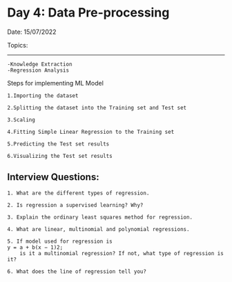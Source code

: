 
Day 4: Data Pre-processing
=================================================

Date: 15/07/2022

Topics:

------------------
	-Knowledge Extraction
	-Regression Analysis

Steps for implementing ML Model

    1.Importing the dataset

    2.Splitting the dataset into the Training set and Test set

    3.Scaling

    4.Fitting Simple Linear Regression to the Training set

    5.Predicting the Test set results

    6.Visualizing the Test set results




Interview Questions:
--------------------

    1. What are the different types of regression.
    
    2. Is regression a supervised learning? Why?
    
    3. Explain the ordinary least squares method for regression.
    
    4. What are linear, multinomial and polynomial regressions.
    
    5. If model used for regression is
    y = a + b(x − 1)2;
        is it a multinomial regression? If not, what type of regression is it?
        
    6. What does the line of regression tell you?
